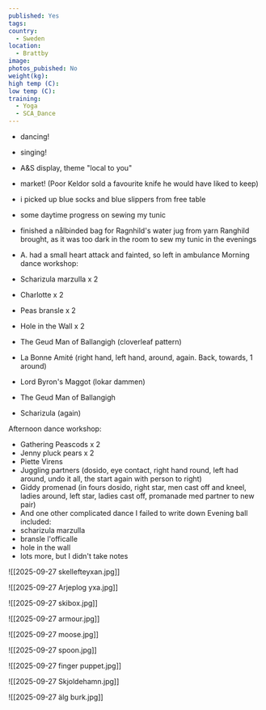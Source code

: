 ```yaml
---
published: Yes
tags:
country:
  - Sweden
location:
  - Brattby
image:
photos_pubished: No
weight(kg):
high temp (C):
low temp (C):
training:
  - Yoga
  - SCA_Dance
---
```


- dancing! 
- singing!
- A&S display, theme "local to you"
- market! (Poor Keldor sold a favourite knife he would have liked to keep)
- i picked up blue socks and blue slippers from free table
- some daytime progress on sewing my tunic

- finished a nålbinded bag for Ragnhild's water jug from yarn Ranghild brought, as it was too dark in the room to sew my tunic in the evenings
- A. had a small heart attack and fainted, so left in ambulance
Morning dance workshop:
- Scharizula marzulla x 2 
- Charlotte x 2
- Peas bransle x 2
- Hole in the Wall x 2
- The Geud Man of Ballangigh (cloverleaf pattern)
- La Bonne Amité (right hand, left hand, around, again. Back, towards, 1 around)
- Lord Byron's Maggot (lokar dammen)
- The Geud Man of Ballangigh
- Scharizula (again)

Afternoon dance workshop:
- Gathering Peascods x 2
- Jenny pluck pears x 2
- Piette Virens
- Juggling partners (dosido, eye contact, right hand round, left had around, undo it all, the start again with person to right)
- Giddy promenad (in fours dosido, right star, men cast off and kneel, ladies around, left star, ladies cast off, promanade med partner to new pair)
- And one other complicated dance I failed to write down
Evening ball included:
- scharizula marzulla 
- bransle l'officalle
- hole in the wall
- lots more, but I didn't take notes


![[2025-09-27 skellefteyxan.jpg]]

![[2025-09-27 Arjeplog yxa.jpg]]

![[2025-09-27 skibox.jpg]]

![[2025-09-27 armour.jpg]]


![[2025-09-27 moose.jpg]]


![[2025-09-27 spoon.jpg]]

![[2025-09-27 finger puppet.jpg]]

![[2025-09-27 Skjoldehamn.jpg]]

![[2025-09-27 älg burk.jpg]]

